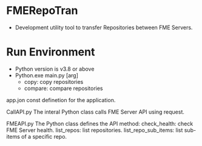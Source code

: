 # FMERepoTran
- Development utility tool to transfer Repositories between FME Servers.

# Run Environment
- Python version is v3.8 or above
- Python.exe main.py [arg]
  - copy: copy repositories
  - compare: compare repositories

app.jon
  const definetion for the application.
  
CallAPI.py
  The interal Python class calls FME Server API using request.
  
FMEAPI.py
  The Python class defines the API method:
    check_health: check FME Server health.
    list_repos: list repositories.
    list_repo_sub_items: list sub-items of a specific repo.
